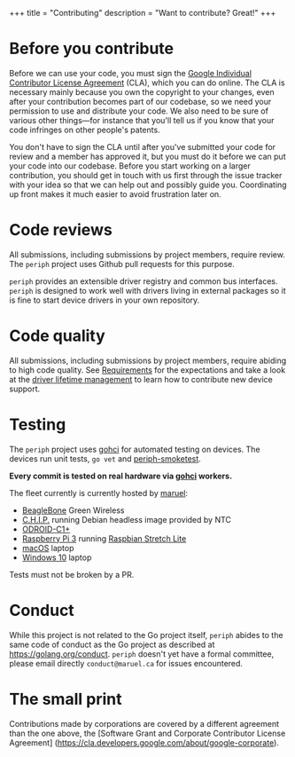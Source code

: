 +++
title = "Contributing"
description = "Want to contribute? Great!"
+++


# Before you contribute

Before we can use your code, you must sign the [Google Individual Contributor
License Agreement](https://cla.developers.google.com/about/google-individual)
(CLA), which you can do online. The CLA is necessary mainly because you own the
copyright to your changes, even after your contribution becomes part of our
codebase, so we need your permission to use and distribute your code. We also
need to be sure of various other things—for instance that you'll tell us if you
know that your code infringes on other people's patents.

You don't have to sign the CLA until after you've submitted your code for review
and a member has approved it, but you must do it before we can put your code
into our codebase.  Before you start working on a larger contribution, you
should get in touch with us first through the issue tracker with your idea so
that we can help out and possibly guide you. Coordinating up front makes it much
easier to avoid frustration later on.


# Code reviews

All submissions, including submissions by project members, require review. The
`periph` project uses Github pull requests for this purpose.

`periph` provides an extensible driver registry and common bus interfaces.
`periph` is designed to work well with drivers living in external packages so it
is fine to start device drivers in your own repository.


# Code quality

All submissions, including submissions by project members, require abiding to
high code quality. See [Requirements](../#requirements) for the
expectations and take a look at the [driver lifetime
management](../#driver-lifetime-management) to learn how to contribute new
device support.


# Testing

The `periph` project uses [gohci](https://github.com/periph/gohci) for automated
testing on devices. The devices run unit tests, `go vet` and
[periph-smoketest](https://github.com/periph/cmd/tree/periph-smoketest).

**Every commit is tested on real hardware via
[gohci](https://github.com/periph/gohci) workers.**

The fleet currently is currently hosted by [maruel](https://github.com/maruel):

- [BeagleBone](/platform/beaglebone/) Green Wireless
- [C.H.I.P.](/platform/chip/) running Debian headless image provided by NTC
- [ODROID-C1+](/platform/odroid-c1/)
- [Raspberry Pi 3](/platform/raspberrypi/) running [Raspbian Stretch
  Lite](https://www.raspberrypi.org/downloads/raspbian/)
- [macOS](/platform/macos/) laptop
- [Windows 10](/platform/windows/) laptop

Tests must not be broken by a PR.


# Conduct

While this project is not related to the Go project itself, `periph` abides to
the same code of conduct as the Go project as described at
https://golang.org/conduct. `periph` doesn't yet have a formal committee, please
email directly `conduct@maruel.ca` for issues encountered.


# The small print

Contributions made by corporations are covered by a different agreement than
the one above, the [Software Grant and Corporate Contributor License Agreement]
(https://cla.developers.google.com/about/google-corporate).
